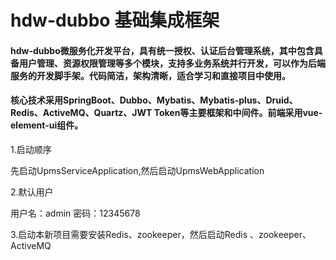 # hdw-dubbo 基础集成框架
#### hdw-dubbo微服务化开发平台，具有统一授权、认证后台管理系统，其中包含具备用户管理、资源权限管理等多个模块，支持多业务系统并行开发，可以作为后端服务的开发脚手架。代码简洁，架构清晰，适合学习和直接项目中使用。
#### 核心技术采用SpringBoot、Dubbo、Mybatis、Mybatis-plus、Druid、Redis、ActiveMQ、Quartz、JWT Token等主要框架和中间件。前端采用vue-element-ui组件。


1.启动顺序

先启动UpmsServiceApplication,然后启动UpmsWebApplication

2.默认用户

用户名：admin
密码：12345678

3.启动本新项目需要安装Redis、zookeeper，然后启动Redis 、zookeeper、ActiveMQ

